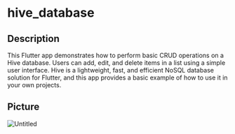 # hive_database

## Description 

This Flutter app demonstrates how to perform basic CRUD operations on a Hive database. Users can add, edit, and delete items in a list using a simple user interface. Hive is a lightweight, fast, and efficient NoSQL database solution for Flutter, and this app provides a basic example of how to use it in your own projects.


 ## Picture
![Untitled](https://user-images.githubusercontent.com/97346744/224555509-c513c15c-0055-4dd9-b8de-616e89f30fca.png)

